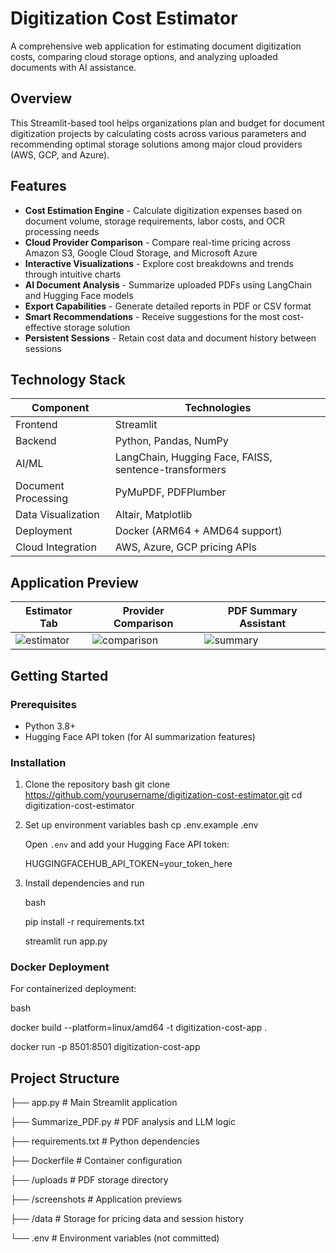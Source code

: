# Digitization Cost Estimator

A comprehensive web application for estimating document digitization costs, comparing cloud storage options, and analyzing uploaded documents with AI assistance.

## Overview

This Streamlit-based tool helps organizations plan and budget for document digitization projects by calculating costs across various parameters and recommending optimal storage solutions among major cloud providers (AWS, GCP, and Azure).

## Features

- **Cost Estimation Engine** - Calculate digitization expenses based on document volume, storage requirements, labor costs, and OCR processing needs
- **Cloud Provider Comparison** - Compare real-time pricing across Amazon S3, Google Cloud Storage, and Microsoft Azure
- **Interactive Visualizations** - Explore cost breakdowns and trends through intuitive charts
- **AI Document Analysis** - Summarize uploaded PDFs using LangChain and Hugging Face models
- **Export Capabilities** - Generate detailed reports in PDF or CSV format
- **Smart Recommendations** - Receive suggestions for the most cost-effective storage solution
- **Persistent Sessions** - Retain cost data and document history between sessions

## Technology Stack

| Component | Technologies |
|-----------|-------------|
| Frontend | Streamlit |
| Backend | Python, Pandas, NumPy |
| AI/ML | LangChain, Hugging Face, FAISS, sentence-transformers |
| Document Processing | PyMuPDF, PDFPlumber |
| Data Visualization | Altair, Matplotlib |
| Deployment | Docker (ARM64 + AMD64 support) |
| Cloud Integration | AWS, Azure, GCP pricing APIs |

## Application Preview

| Estimator Tab | Provider Comparison | PDF Summary Assistant |
|---------------|---------------------|----------------------|
| ![estimator](screenshots/estimator.png) | ![comparison](screenshots/comparison.png) | ![summary](screenshots/summary.png) |

## Getting Started

### Prerequisites
- Python 3.8+
- Hugging Face API token (for AI summarization features)

### Installation

1. Clone the repository
  bash
   git clone https://github.com/yourusername/digitization-cost-estimator.git
   cd digitization-cost-estimator


2. Set up environment variables
  bash
   cp .env.example .env

   Open `.env` and add your Hugging Face API token:

   HUGGINGFACEHUB_API_TOKEN=your_token_here

3. Install dependencies and run
   
   bash
   
   pip install -r requirements.txt
   
   streamlit run app.py

### Docker Deployment

For containerized deployment:

bash

docker build --platform=linux/amd64 -t digitization-cost-app .

docker run -p 8501:8501 digitization-cost-app

## Project Structure

├── app.py                    # Main Streamlit application

├── Summarize_PDF.py          # PDF analysis and LLM logic

├── requirements.txt          # Python dependencies

├── Dockerfile                # Container configuration

├── /uploads                  # PDF storage directory

├── /screenshots              # Application previews

├── /data                     # Storage for pricing data and session history

└── .env                      # Environment variables (not committed)
